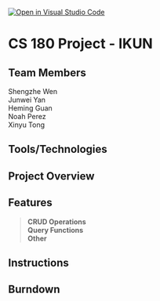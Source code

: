 [![Open in Visual Studio Code](https://classroom.github.com/assets/open-in-vscode-718a45dd9cf7e7f842a935f5ebbe5719a5e09af4491e668f4dbf3b35d5cca122.svg)](https://classroom.github.com/online_ide?assignment_repo_id=10815326&assignment_repo_type=AssignmentRepo)
# CS 180 Project - IKUN

## Team Members
Shengzhe Wen\
Junwei Yan\
Heming Guan\
Noah Perez\
Xinyu Tong

## Tools/Technologies

## Project Overview

## Features
>**CRUD Operations**\
>**Query Functions**\
>**Other**

## Instructions

## Burndown


